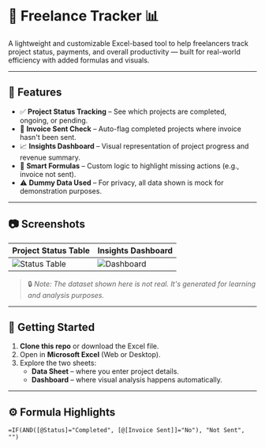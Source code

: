 # 💼 Freelance Tracker 📊

A lightweight and customizable Excel-based tool to help freelancers track project status, payments, and overall productivity — built for real-world efficiency with added formulas and visuals.

---

## 📌 Features

- ✅ **Project Status Tracking** – See which projects are completed, ongoing, or pending.
- 💸 **Invoice Sent Check** – Auto-flag completed projects where invoice hasn't been sent.
- 📈 **Insights Dashboard** – Visual representation of project progress and revenue summary.
- 🧠 **Smart Formulas** – Custom logic to highlight missing actions (e.g., invoice not sent).
- ⚠️ **Dummy Data Used** – For privacy, all data shown is mock for demonstration purposes.

---

## 📷 Screenshots

| Project Status Table | Insights Dashboard |
|----------------------|--------------------|
| ![Status Table](link-to-screenshot1) | ![Dashboard](link-to-screenshot2) |

> 🔒 *Note: The dataset shown here is not real. It's generated for learning and analysis purposes.*

---

## 🚀 Getting Started

1. **Clone this repo** or download the Excel file.
2. Open in **Microsoft Excel** (Web or Desktop).
3. Explore the two sheets:
   - **Data Sheet** – where you enter project details.
   - **Dashboard** – where visual analysis happens automatically.

---

## ⚙️ Formula Highlights

```excel
=IF(AND([@Status]="Completed", [@[Invoice Sent]]="No"), "Not Sent", "")
